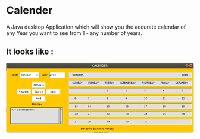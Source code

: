 # Calender
A Java desktop Application which will show you the accurate calendar of any Year you want to see from 1 - any number of years. 
## It looks like :
![](calender.png)
